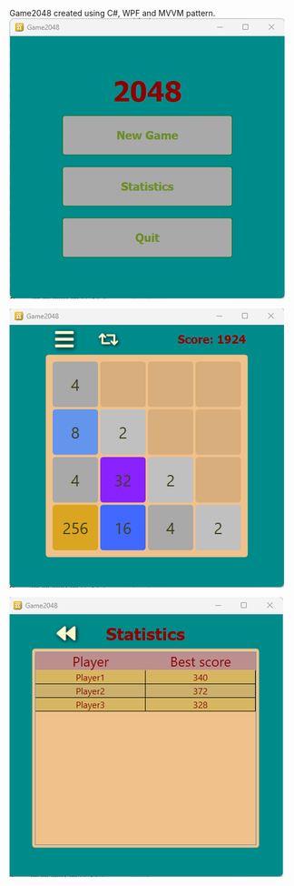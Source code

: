 Game2048 created using C#, WPF and MVVM pattern.
![Alt text](Screenshots/menu.png?raw=true "menu")

![Alt text](Screenshots/game.png?raw=true "game")

![Alt text](Screenshots/statistics.png?raw=true "statistics")
